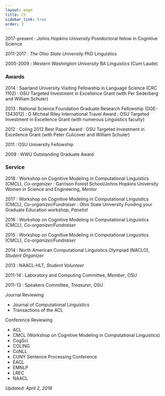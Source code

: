 ```yaml
---
layout: page
title: CV
sidebar_link: true
order: 3
---
```


<!--&lfloor; <a href="/assets/pdf/cv.pdf">pdf</a> &rfloor;-->


2017-present
: *Johns Hopkins University* Postdoctoral fellow in Cognitive Science

2011-2017
: *The Ohio State University* PhD Linguistics

2005-2009
: *Western Washington University* BA Linguistics (Cum Laude)

### Awards
2014
: Saarland University Visiting Fellowship in Language Science (CRC 1102)
: OSU Targeted Investment in Excellence Grant (with Per Sederberg and William Schuler)

2013
: National Science Foundation Graduate Research Fellowship (DGE-1343012)
: G Micheal Riley International Travel Award
: OSU Targeted Investment in Excellence Grant (with numerous Linguistics faculty)

2012
: Coling 2012 Best Paper Award
: OSU Targeted Investment in Excellence Grant (with Peter Culicover and William Schuler)

2011
: OSU University Fellowship

2009
: WWU Outstanding Graduate Award

### Service
2018
: Workshop on Cognitive Modeling in Computational Linguistics (CMCL), *Co-organizer*
: Garrison Forest School/Johns Hopkins University Women in Science and Engineering, *Mentor*

2017
: Workshop on Cognitive Modeling in Computational Linguistics (CMCL), *Co-organizer/Fundraiser*
: Ohio State University Funding your Graduate Education workshop, *Panelist*

2016
: Workshop on Cognitive Modeling in Computational Linguistics (CMCL), *Co-organizer/Fundraiser*

2015
: Workshop on Cognitive Modeling in Computational Linguistics (CMCL), *Co-organizer/Fundraiser*

2014
: North American Computational Linguistics Olympiad (NACLO), *Student Organizer*

2013
: NAACL-HLT, *Student Volunteer*

2011-14
: Laboratory and Computing Committee, *Member*, OSU

2011-13
: Speakers Committee, *Treasurer*, OSU

Journal Reviewing
* Journal of Computational Linguistics
* Transactions of the ACL

Conference Reviewing
* ACL
* CMCL (Workshop on Cognitive Modeling in Computational Linguistics)
* CogSci
* COLING
* CoNLL
* CUNY Sentence Processing Conference
* EACL
* EMNLP
* LREC
* NAACL


*Updated: April 2, 2018*
